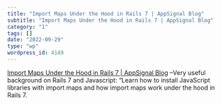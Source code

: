```yaml
---
title: "Import Maps Under the Hood in Rails 7 | AppSignal Blog"
subtitle: "Import Maps Under the Hood in Rails 7 | AppSignal Blog"
category: "1"
tags: []
date: "2022-09-29"
type: "wp"
wordpress_id: 4149
---
```

[ Import Maps Under the Hood in Rails 7 | AppSignal Blog]( https://blog.appsignal.com/2022/03/02/import-maps-under-the-hood-in-rails-7.html) –Very useful background on Rails 7 and Javascript: “Learn how to install JavaScript libraries with import maps and how import maps work under the hood in Rails 7.